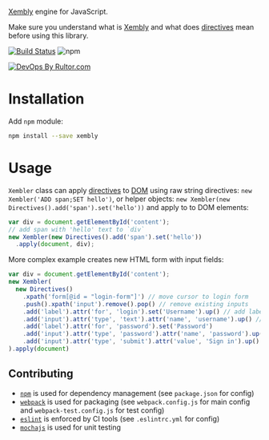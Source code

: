 [Xembly](https://github.com/yegor256/xembly) engine for JavaScript.


Make sure you understand what is [Xembly](https://github.com/yegor256/xembly)
and what does [directives](https://github.com/yegor256/xembly#directives) mean
before using this library.


[![Build Status](https://img.shields.io/travis/g4s8/xembly-js.svg?style=flat-square)](https://travis-ci.org/g4s8/xembly-js)
![npm](https://img.shields.io/npm/v/xembly)

[![DevOps By Rultor.com](http://www.rultor.com/b/g4s8/xembly-js)](http://www.rultor.com/p/g4s8/xembly-js)

# Installation

Add `npm` module:
```bash
npm install --save xembly
```

# Usage

`Xembler` class can apply [directives](https://github.com/yegor256/xembly#directives)
to [DOM](https://developer.mozilla.org/en-US/docs/Web/API/Document_Object_Model) using
raw string directives: `new Xembler('ADD span;SET hello')`,
or helper objects: `new Xembler(new Directives().add('span').set('hello'))`
and apply to to DOM elements:
```js
var div = document.getElementById('content');
// add span with 'hello' text to `div`
new Xembler(new Directives().add('span').set('hello'))
  .apply(document, div);
```

More complex example creates new HTML form with input fields:
```js
var div = document.getElementById('content');
new Xembler(
  new Directives()
    .xpath('form[@id = "login-form"]') // move cursor to login form
    .push().xpath('input').remove().pop() // remove existing inputs
    .add('label').attr('for', 'login').set('Username').up() // add label for username
    .add('input').attr('type', 'text').attr('name', 'username').up() // add username input
    .add('label').attr('for', 'password').set('Password')
    .add('input').attr('type', 'password').attr('name', 'password').up()
    .add('input').attr('type', 'submit').attr('value', 'Sign in').up()
).apply(document)
```

## Contributing

 - [`npm`](https://www.npmjs.com/) is used for dependency management (see `package.json` for config)
 - [`webpack`](https://webpack.js.org/) is used for packaging
 (see `webpack.config.js` for main config and `webpack-test.config.js` for test config)
 - [`eslint`](https://eslint.org/) is enforced by CI tools (see `.eslintrc.yml` for config)
 - [`mochajs`](https://mochajs.org/) is used for unit testing
